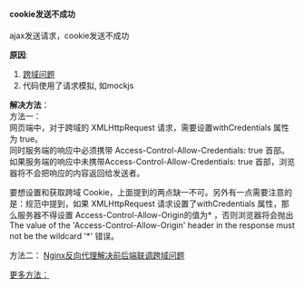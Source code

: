 #### cookie发送不成功
ajax发送请求，cookie发送不成功  

**原因**:  
1. [跨域问题](https://yq.aliyun.com/articles/610080)  
2. 代码使用了请求模拟, 如mockjs  

**解决方法**：  
方法一：  
网页端中，对于跨域的 XMLHttpRequest 请求，需要设置withCredentials 属性为 true。  
同时服务端的响应中必须携带 Access-Control-Allow-Credentials: true 首部。如果服务端的响应中未携带Access-Control-Allow-Credentials: true 首部，浏览器将不会把响应的内容返回给发送者。  

要想设置和获取跨域 Cookie，上面提到的两点缺一不可。另外有一点需要注意的是：规范中提到，如果 XMLHttpRequest 请求设置了withCredentials 属性，那么服务器不得设置 Access-Control-Allow-Origin的值为* ，否则浏览器将会抛出The value of the 'Access-Control-Allow-Origin' header in the response must not be the wildcard '*' 错误。

方法二：  [Nginx反向代理解决前后端联调跨域问题](https://segmentfault.com/a/1190000010197683)

[更多方法：](https://juejin.im/post/5b5787e1f265da0f6263804d)
